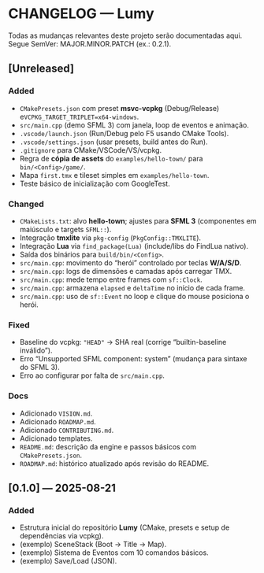 # CHANGELOG — Lumy

Todas as mudanças relevantes deste projeto serão documentadas aqui.
Segue SemVer: MAJOR.MINOR.PATCH (ex.: 0.2.1).

## [Unreleased]
### Added
- `CMakePresets.json` com preset **msvc-vcpkg** (Debug/Release) e`VCPKG_TARGET_TRIPLET=x64-windows`.
- `src/main.cpp` (demo SFML 3) com janela, loop de eventos e animação.
- `.vscode/launch.json` (Run/Debug pelo F5 usando CMake Tools).
- `.vscode/settings.json` (usar presets, build antes do Run).
- `.gitignore` para CMake/VSCode/VS/vcpkg.
- Regra de **cópia de assets** do `examples/hello-town/` para `bin/<Config>/game/`.
- Mapa `first.tmx` e tileset simples em `examples/hello-town`.
- Teste básico de inicialização com GoogleTest.

### Changed
- `CMakeLists.txt`: alvo **hello-town**; ajustes para **SFML 3** (componentes em maiúsculo e targets `SFML::`).
- Integração **tmxlite** via `pkg-config` (`PkgConfig::TMXLITE`).
- Integração **Lua** via `find_package(Lua)` (include/libs do FindLua nativo).
- Saída dos binários para `build/bin/<Config>`.
- `src/main.cpp`: movimento do “herói” controlado por teclas **W/A/S/D**.
- `src/main.cpp`: logs de dimensões e camadas após carregar TMX.
- `src/main.cpp`: mede tempo entre frames com `sf::Clock`.
- `src/main.cpp`: armazena `elapsed` e `deltaTime` no início de cada frame.
- `src/main.cpp`: uso de `sf::Event` no loop e clique do mouse posiciona o herói.

### Fixed
- Baseline do vcpkg: `"HEAD"` → SHA real (corrige “builtin-baseline inválido”).
- Erro “Unsupported SFML component: system” (mudança para sintaxe do SFML 3).
- Erro ao configurar por falta de `src/main.cpp`.
### Docs
- Adicionado `VISION.md`.
- Adicionado `ROADMAP.md`.
- Adicionado `CONTRIBUTING.md`.
- Adicionado templates.
- `README.md`: descrição da engine e passos básicos com `CMakePresets.json`.
- `ROADMAP.md`: histórico atualizado após revisão do README.



## [0.1.0] — 2025-08-21
### Added
- Estrutura inicial do repositório **Lumy** (CMake, presets e setup de dependências via vcpkg).
- (exemplo) SceneStack (Boot → Title → Map).
- (exemplo) Sistema de Eventos com 10 comandos básicos.
- (exemplo) Save/Load (JSON).
